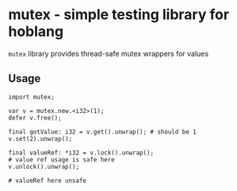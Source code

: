 # mutex - simple testing library for hoblang

`mutex` library provides thread-safe mutex wrappers for values

## Usage

```hob
import mutex;

var v = mutex.new.<i32>(1);
defer v.free();

final gotValue: i32 = v.get().unwrap(); # should be 1
v.set(2).unwrap();

final valueRef: *i32 = v.lock().unwrap();
# value ref usage is safe here
v.unlock().unwrap();

# valueRef here unsafe
```

